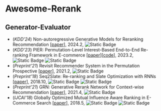 # Awesome-Rerank
## Generator-Evaluator
- (*KDD'24*) Non-autoregressive Generative Models for Reranking Recommendation [[paper](https://arxiv.org/abs/2402.06871)], 2024.2, ![Static Badge](https://img.shields.io/badge/GenerativeModels-8A2BE2)
- (*KDD'23*) PIER: Permutation-Level Interest-Based End-to-End Re-ranking Framework in E-commerce [[paper](https://arxiv.org/abs/2302.03487)][[code](https://github.com/Lemonace/PIER_code)], 2023.2, ![Static Badge](https://img.shields.io/badge/GenerativeModels-8A2BE2) ![Static Badge](https://img.shields.io/badge/Transformer-fedcba)
- (*Preprint'21*) Revisit Recommender System in the Permutation Prospective [[paper](https://arxiv.org/abs/2102.12057)], 2021.2, ![Static Badge](https://img.shields.io/badge/BeamSearch-blue)
- (*Preprint'18*) Seq2Slate: Re-ranking and Slate Optimization with RNNs [[paper](https://arxiv.org/abs/1810.02019)], 2018.10, ![Static Badge](https://img.shields.io/badge/GenerativeModels-8A2BE2) ![Static Badge](https://img.shields.io/badge/RNN-4169E1)
- (*Preprint'21*) GRN: Generative Rerank Network for Context-wise Recommendation [[paper](https://arxiv.org/abs/2104.00860)], 2021.4, ![Static Badge](https://img.shields.io/badge/GenerativeModels-8A2BE2)
- (*IJCAI'18*) Globally Optimized Mutual Influence Aware Ranking in E-Commerce Search [[paper](https://arxiv.org/abs/1805.08524)], 2018.5, ![Static Badge](https://img.shields.io/badge/GenerativeModels-8A2BE2) ![Static Badge](https://img.shields.io/badge/RNN-4169E1)
